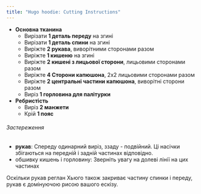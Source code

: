 ```yaml
---
title: "Hugo hoodie: Cutting Instructions"
---
```


- **Основна тканина**
  - Вирізати **1 деталь переду** на згині
  - Вирізати **1 деталь спини** на згині
  - Виріжте **2 рукава**, виворітними сторонами разом
  - Виріжте **1 кишеню** на згині
  - Виріжте **2 кишені з лицьової сторони**, лицьовими сторонами разом
  - Виріжте **4 Сторони капюшона**, 2х2 лицьовими сторонами разом
  - Виріжте **2 центральні частини капюшона**, виворітні сторони разом
  - Виріз **1 горловина для палітурки**
- **Ребристість**
  - Виріз **2 манжети**
  - Крій **1 пояс**

<Warning>

###### Застереження

- **рукав**: Спереду одинарний виріз, ззаду - подвійний. Ці насічки збігаються на передній і задній частинах відповідно.
- обшивку кишень і горловину: Зверніть увагу на долеві лінії на цих частинах

Оскільки рукав реглан Хьюго також закриває частину спинки і переду,
рукав є домінуючою рисою вашого ескізу.

</Warning>
